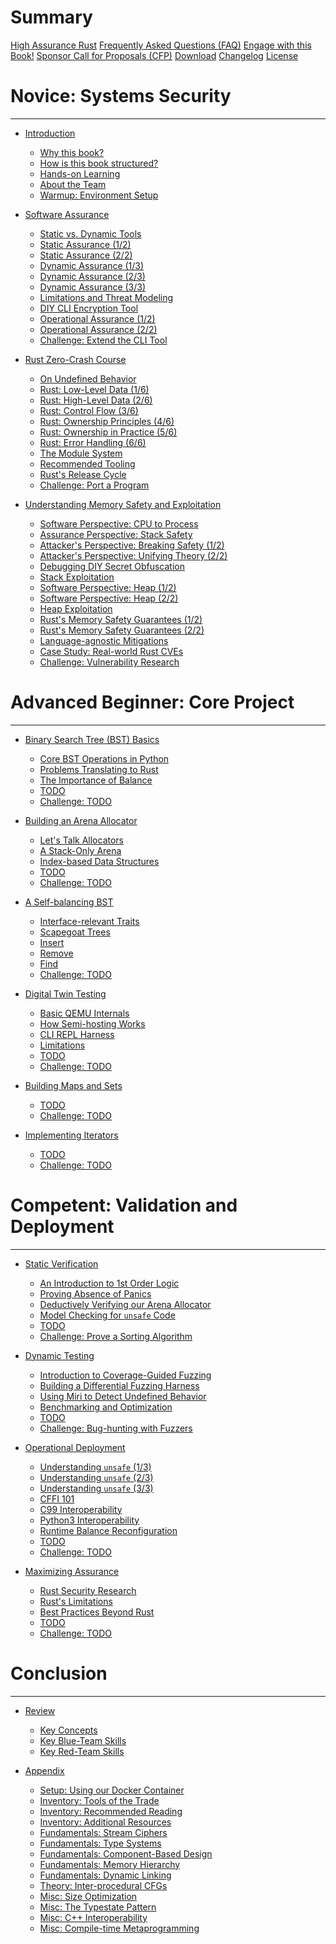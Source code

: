 # Summary

[High Assurance Rust](landing.md)
[Frequently Asked Questions (FAQ)](faq.md)
[Engage with this Book!](engage.md)
[Sponsor Call for Proposals (CFP)](cfp.md)
[Download](download.md)
[Changelog](changelog.md)
[License](license.md)

# Novice: Systems Security
---

* [Introduction](./chp1/_index.md)
    * [Why this book?](./chp1/why_this_book.md)
    * [How is this book structured?](./chp1/how_is_this_book_structured.md)
    * [Hands-on Learning](./chp1/challenges.md)
    * [About the Team](./chp1/about_the_team.md)
    * [Warmup: Environment Setup](./chp1/_hands_on.md)

* [Software Assurance](./chp2/_index.md)
    * [Static vs. Dynamic Tools](./chp2/static_vs_dynamic.md)
    * [Static Assurance (1/2)](./chp2/static_assurance_1.md)
    * [Static Assurance (2/2)](./chp2/static_assurance_2.md)
    * [Dynamic Assurance (1/3)](./chp2/dynamic_assurance_1.md)
    * [Dynamic Assurance (2/3)](./chp2/dynamic_assurance_2.md)
    * [Dynamic Assurance (3/3)](./chp2/dynamic_assurance_3.md)
    * [Limitations and Threat Modeling](./chp2/limits.md)
    * [DIY CLI Encryption Tool](./chp2/cli.md)
    * [Operational Assurance (1/2)](./chp2/operational_assurance_1.md)
    * [Operational Assurance (2/2)](./chp2/operational_assurance_2.md)
    * [Challenge: Extend the CLI Tool](./chp2/_hands_on.md)

* [Rust Zero-Crash Course](./chp3/_index.md)
    * [On Undefined Behavior](./chp3/undef.md)
    * [Rust: Low-Level Data (1/6)](./chp3/rust_1_low_data_rep.md)
    * [Rust: High-Level Data (2/6)](./chp3/rust_2_high_data_rep.md)
    * [Rust: Control Flow (3/6)](./chp3/rust_3_ctrl_flow.md)
    * [Rust: Ownership Principles (4/6)](./chp3/rust_4_own_1.md)
    * [Rust: Ownership in Practice (5/6)](./chp3/rust_5_own_2.md)
    * [Rust: Error Handling (6/6)](./chp3/rust_6_error.md)
    * [The Module System](./chp3/modules.md)
    * [Recommended Tooling](./chp3/tooling.md)
    * [Rust's Release Cycle]()
    * [Challenge: Port a Program](./chp3/_hands_on.md)

* [Understanding Memory Safety and Exploitation](./chp4/_index.md)
    * [Software Perspective: CPU to Process](./chp4/sw_stack_1.md)
    * [Assurance Perspective: Stack Safety](./chp4/assure_stack_1.md)
    * [Attacker's Perspective: Breaking Safety (1/2)](./chp4/attack_1.md)
    * [Attacker's Perspective: Unifying Theory (2/2)](./chp4/attack_2.md)
    * [Debugging DIY Secret Obfuscation]()
    * [Stack Exploitation]()
    * [Software Perspective: Heap (1/2)]()
    * [Software Perspective: Heap (2/2)]()
    * [Heap Exploitation]()
    * [Rust's Memory Safety Guarantees (1/2)](./chp4/safe_rust_PLACEHOLDER.md)
    * [Rust's Memory Safety Guarantees (2/2)]()
    * [Language-agnostic Mitigations]()
    * [Case Study: Real-world Rust CVEs]()
    * [Challenge: Vulnerability Research]()

# Advanced Beginner: Core Project
---

* [Binary Search Tree (BST) Basics]()
    * [Core BST Operations in Python]()
    * [Problems Translating to Rust]()
    * [The Importance of Balance]()
    * [TODO]()
    * [Challenge: TODO]()

* [Building an Arena Allocator]()
    * [Let's Talk Allocators]()
    * [A Stack-Only Arena]()
    * [Index-based Data Structures]()
    * [TODO]()
    * [Challenge: TODO]()

* [A Self-balancing BST]()
    * [Interface-relevant Traits](./chp7/traits.md)
    * [Scapegoat Trees]()
    * [Insert]()
    * [Remove]()
    * [Find]()
    * [Challenge: TODO]()

* [Digital Twin Testing]()
    * [Basic QEMU Internals]()
    * [How Semi-hosting Works]()
    * [CLI REPL Harness]()
    * [Limitations]()
    * [TODO]()
    * [Challenge: TODO]()

* [Building Maps and Sets]()
    * [TODO]()
    * [Challenge: TODO]()

* [Implementing Iterators]()
    * [TODO]()
    * [Challenge: TODO]()

# Competent: Validation and Deployment
---

* [Static Verification]()
    * [An Introduction to 1st Order Logic]()
    * [Proving Absence of Panics]()
    * [Deductively Verifying our Arena Allocator]()
    * [Model Checking for `unsafe` Code]()
    * [TODO]()
    * [Challenge: Prove a Sorting Algorithm]()

* [Dynamic Testing]()
    * [Introduction to Coverage-Guided Fuzzing]()
    * [Building a Differential Fuzzing Harness](./chp12/diff_fuzz_PLACEHOLDER.md)
    * [Using Miri to Detect Undefined Behavior]()
    * [Benchmarking and Optimization]()
    * [TODO]()
    * [Challenge: Bug-hunting with Fuzzers]()

* [Operational Deployment]()
    * [Understanding `unsafe` (1/3)]()
    * [Understanding `unsafe` (2/3)]()
    * [Understanding `unsafe` (3/3)]()
    * [CFFI 101]()
    * [C99 Interoperability]()
    * [Python3 Interoperability]()
    * [Runtime Balance Reconfiguration]()
    * [TODO]()
    * [Challenge: TODO]()

* [Maximizing Assurance]()
    * [Rust Security Research]()
    * [Rust's Limitations]()
    * [Best Practices Beyond Rust]()
    * [TODO]()
    * [Challenge: TODO]()

# Conclusion
---

* [Review]()
    * [Key Concepts]()
    * [Key Blue-Team Skills]()
    * [Key Red-Team Skills]()

* [Appendix](./chp16_appendix/_index.md)
    * [Setup: Using our Docker Container]()
    * [Inventory: Tools of the Trade](./chp16_appendix/tools.md)
    * [Inventory: Recommended Reading](./chp16_appendix/books.md)
    * [Inventory: Additional Resources](./chp16_appendix/resources.md)
    * [Fundamentals: Stream Ciphers](./chp16_appendix/crypto.md)
    * [Fundamentals: Type Systems](./chp16_appendix/types.md)
    * [Fundamentals: Component-Based Design](./chp16_appendix/components.md)
    * [Fundamentals: Memory Hierarchy](./chp16_appendix/mem_hierarch.md)
    * [Fundamentals: Dynamic Linking]()
    * [Theory: Inter-procedural CFGs](./chp16_appendix/icfg.md)
    * [Misc: Size Optimization]()
    * [Misc: The Typestate Pattern]()
    * [Misc: C++ Interoperability]()
    * [Misc: Compile-time Metaprogramming]()